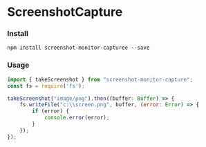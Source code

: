 # ScreenshotCapture

### Install
```
npm install screenshot-monitor-capturee --save
```

### Usage
```js
import { takeScreenshot } from "screenshot-monitor-capture";
const fs = require('fs');

takeScreenshot("image/png").then((buffer: Buffer) => {
	fs.writeFile("c:\\screen.png", buffer, (error: Error) => {
		if (error) {
			console.error(error);
		}
	});
});
```

